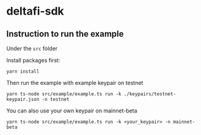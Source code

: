 # deltafi-sdk
## Instruction to run the example
Under the `src` folder

Install packages first:
``` 
yarn install
```

Then run the example with example keypair on testnet
```
yarn ts-node src/example/example.ts run -k ./keypairs/testnet-keypair.json -n testnet
```

You can also use your own keypair on mainnet-beta
```
yarn ts-node src/example/example.ts run -k <your_keypair> -n mainnet-beta
```

